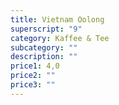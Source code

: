 ```yaml
---
title: Vietnam Oolong
superscript: "9"
category: Kaffee & Tee
subcategory: ""
description: ""
price1: 4,0
price2: ""
price3: ""
---
```


